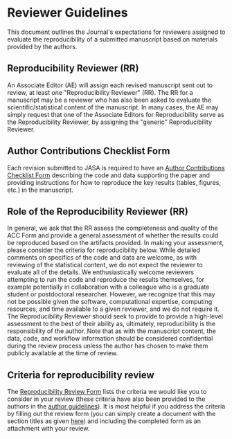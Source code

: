 <script async src="https://www.googletagmanager.com/gtag/js?id={{ site.google_analytics }}"></script>
<script>
  window.dataLayer = window.dataLayer || [];
  function gtag(){dataLayer.push(arguments);}
  gtag('js', new Date());

  gtag('config', '{{ site.google_analytics }}');
</script>

# Reviewer Guidelines

This document outlines the Journal's expectations for reviewers assigned to evaluate the reproducibility of a submitted manuscript based on materials provided by the authors. 

## Reproducibility Reviewer (RR)

An Associate Editor (AE) will assign each revised manuscript sent out to review, at least one "Reproducibility Reviewer" (RR). The RR for a manuscript may be a reviewer who has also been asked to evaluate the scientific/statistical content of the manuscript. In many cases, the AE may simply request that one of the Associate Editors for Reproducibility serve as the Reproducibility Reviewer, by assigning the "generic" Reproducibility Reviewer. 

## Author Contributions Checklist Form

Each revision submitted to JASA is required to have an [Author Contributions Checklist Form](acc.md) describing the code and data supporting the paper and providing instructions for how to reproduce the key results (tables, figures, etc.) in the manuscript. 

## Role of the Reproducibility Reviewer (RR)

In general, we ask that the RR assess the completeness and quality of the ACC Form and provide a general assessment of whether the results could be reproduced based on the artifacts provided. In making your assessment, please consider the criteria for reproducibility below. While detailed comments on specifics of the code and data are welcome, as with reviewing of the statistical content, we do not expect the reviewer to evaluate all of the details. We enthusiastically welcome reviewers attempting to run the code and reproduce the results themselves, for example potentially in collaboration with a colleague who is a graduate student or postdoctoral researcher. However, we recognize that this may not be possible given the software, computational expertise, computing resources, and time available to a given reviewer, and we do not require it. The Reproducibility Reviewer should seek to provide to provide a high-level assessment to the best of their ability as, ultimately, reproducibility is the responsibility of the author. Note that as with the manuscript content, the data, code, and workflow information should be considered confidential during the review process unless the author has chosen to make them publicly available at the time of review.

## Criteria for reproducibility review

The [Reproducibility Review Form](review-form) lists the criteria we would like you to consider in your  review (these criteria have also been provided to the authors in the [author guidelines](author-guidelines)). It is most helpful if you address the criteria by filling out the review form (you can simply create a document with the section titles as given [here](review-form)) and including the completed form as an attachment with your review. 

